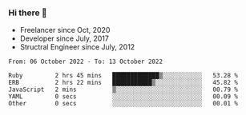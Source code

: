 ### Hi there 👋

- Freelancer since Oct, 2020
- Developer since July, 2017
- Structral Engineer since July, 2012

<!--START_SECTION:waka-->

```text
From: 06 October 2022 - To: 13 October 2022

Ruby         2 hrs 45 mins   █████████████▒░░░░░░░░░░░   53.28 %
ERB          2 hrs 22 mins   ███████████▒░░░░░░░░░░░░░   45.82 %
JavaScript   2 mins          ▒░░░░░░░░░░░░░░░░░░░░░░░░   00.79 %
YAML         0 secs          ░░░░░░░░░░░░░░░░░░░░░░░░░   00.09 %
Other        0 secs          ░░░░░░░░░░░░░░░░░░░░░░░░░   00.01 %
```

<!--END_SECTION:waka-->
